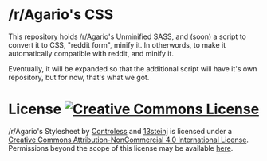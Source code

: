 # /r/Agario's CSS

This repository holds [/r/Agario](https://www.reddit.com/r/agario)'s Unminified SASS, and (soon) a script to convert it to CSS, "reddit form", minify it. In otherwords, to make it automatically compatible with reddit, and minify it.

Eventually, it will be expanded so that the additional script will have it's own repository, but for now, that's what we got.

# License <a rel="license" href="http://creativecommons.org/licenses/by-nc/4.0/"><img alt="Creative Commons License" style="border-width:0" src="https://i.creativecommons.org/l/by-nc/4.0/88x31.png" style="float: right;"/></a>


/r/Agario's Stylesheet by <a xmlns:cc="http://creativecommons.org/ns#" href="http://www.reddit.com/u/IupvotestupidCRAP" property="cc:attributionName" rel="cc:attributionURL">Controless</a> and <a xmlns:cc="http://creativecommons.org/ns#" href="http://www.reddit.com/u/13steinj" property="cc:attributionName" rel="cc:attributionURL">13steinj</a> is licensed under a <a rel="license" href="http://creativecommons.org/licenses/by-nc/4.0/">Creative Commons Attribution-NonCommercial 4.0 International License</a>.<br />Permissions beyond the scope of this license may be available <a xmlns:cc="http://creativecommons.org/ns#" href="http://www.reddit.com/message/compose?to=/r/Agario" rel="cc:morePermissions">here</a>.
